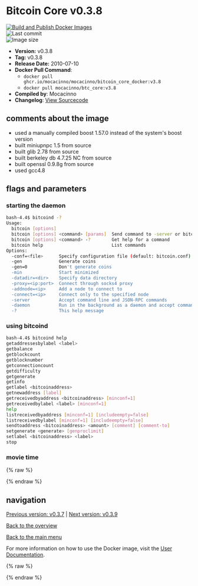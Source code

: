 # Bitcoin Core v0.3.8

[![Build and Publish Docker Images](https://github.com/mocacinno/bitcoin_core_docker/actions/workflows/build-and-publish.yml/badge.svg?branch=v3.8)](https://github.com/mocacinno/bitcoin_core_docker/actions/workflows/build-and-publish.yml)  
![Last commit](https://badgen.net/github/last-commit/mocacinno/bitcoin_core_docker/v3.8)  
![Image size](https://badgen.net/docker/size/mocacinno/btc_core/v3.8?color=green)  

- **Version:** v0.3.8
- **Tag:** v0.3.8
- **Release Date:** 2010-07-10
- **Docker Pull Command**:
  - `docker pull ghcr.io/mocacinno/mocacinno/bitcoin_core_docker:v3.8`
  - `docker pull mocacinno/btc_core:v3.8`
- **Compiled by**: Mocacinno
- **Changelog**: [View Sourcecode](https://github.com/bitcoin/bitcoin/tree/v0.3.8)

## comments about the image

- used a manually compiled boost 1.57.0 instead of the system's boost version
- built miniupnpc 1.5 from source
- built glib 2.78 from source
- built berkeley db 4.7.25 NC from source
- built openssl 0.9.8g from source
- used gcc4.8

## flags and parameters

### starting the daemon

```bash
bash-4.4$ bitcoind -?
Usage:
  bitcoin [options]
  bitcoin [options] <command> [params]  Send command to -server or bitcoind
  bitcoin [options] <command> -?        Get help for a command
  bitcoin help                          List commands
Options:
  -conf=<file>      Specify configuration file (default: bitcoin.conf)
  -gen              Generate coins
  -gen=0            Don't generate coins
  -min              Start minimized
  -datadir=<dir>    Specify data directory
  -proxy=<ip:port>  Connect through socks4 proxy
  -addnode=<ip>     Add a node to connect to
  -connect=<ip>     Connect only to the specified node
  -server           Accept command line and JSON-RPC commands
  -daemon           Run in the background as a daemon and accept commands
  -?                This help message
```

### using bitcoind

```bash
bash-4.4$ bitcoind help
getaddressesbylabel <label>
getbalance
getblockcount
getblocknumber
getconnectioncount
getdifficulty
getgenerate
getinfo
getlabel <bitcoinaddress>
getnewaddress [label]
getreceivedbyaddress <bitcoinaddress> [minconf=1]
getreceivedbylabel <label> [minconf=1]
help
listreceivedbyaddress [minconf=1] [includeempty=false]
listreceivedbylabel [minconf=1] [includeempty=false]
sendtoaddress <bitcoinaddress> <amount> [comment] [comment-to]
setgenerate <generate> [genproclimit]
setlabel <bitcoinaddress> <label>
stop
```

### movie time

{% raw %}
<link rel="stylesheet" href="https://mocacinno.com/asciinema-player.css">
   <div id="fullnode"></div>
   <script src="https://mocacinno.com/asciinema-player.min.js"></script>
   <script>
      AsciinemaPlayer.create('./casts/v0.3.8.cast', document.getElementById('fullnode'));
   </script>
{% endraw %}

## navigation

[Previous version: v0.3.7](./v3.7.md) | [Next version: v0.3.9](./v3.9.md)

[Back to the overview](./Readme.md)

[Back to the main menu](../Readme.md)

For more information on how to use the Docker image, visit the [User Documentation](../userdocs/Readme.md).

<!-- Google tag (gtag.js) -->
{% raw %}
<script async src="https://www.googletagmanager.com/gtag/js?id=G-BPC6NC6FF9"></script>
<script>
  window.dataLayer = window.dataLayer || [];
  function gtag(){dataLayer.push(arguments);}
  gtag('js', new Date());
  gtag('config', 'G-BPC6NC6FF9');
</script>
{% endraw %}
